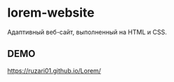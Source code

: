 # lorem-website

Адаптивный веб-сайт, выполненный на HTML и CSS.

## DEMO

https://ruzari01.github.io/Lorem/
